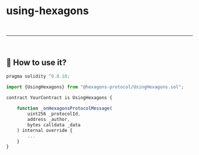 # using-hexagons

&nbsp;

***

&nbsp;

## :rocket: How to use it?

```js
pragma solidity ^0.8.10;

import {UsingHexagons} from "@hexagons-protocol/UsingHexagons.sol";

contract YourContract is UsingHexagons {
    
    function _onHexagonsProtocolMessage(
        uint256 _protocolId,
        address _author,
        bytes calldata _data
    ) internal override {
        ...
    }
}
```